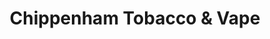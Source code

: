 ---
title: "Chippenham Tobacco & Vape"
url: /richmond/chippenham-tobacco-and-vape/
shop: tobacco
---